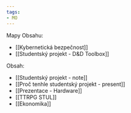 ```yaml
---
tags:
- MO
---
```


Mapy Obsahu:
- [[Kybernetická bezpečnost]]
- [[Studentský projekt - D&D Toolbox]]

Obsah:
- [[Studentský projekt - note]]
- [[Proč tenhle studentský projekt - present]]
- [[Prezentace - Hardware]]
- [[TTRPG STUL]]
- [[Ekonomika]]
